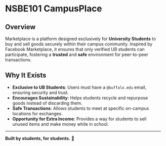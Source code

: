 # NSBE101 CampusPlace 

## Overview  
Marketplace is a platform designed exclusively for **University Students** to buy and sell goods securely within their campus community. Inspired by Facebook Marketplace, it ensures that only verified UB students can participate, fostering a **trusted** and **safe** environment for peer-to-peer transactions.  

## Why It Exists  
- **Exclusive to UB Students**: Users must have a `@buffalo.edu` email, ensuring security and trust.  
- **Encourages Sustainability**: Helps students recycle and repurpose goods instead of discarding them.  
- **Safe Transactions**: Allows students to meet at specific on-campus locations for exchanges.  
- **Opportunity for Extra Income**: Provides a way for students to sell unused items and make money while in school.  

---
**Built by students, for students.** 🚀  
